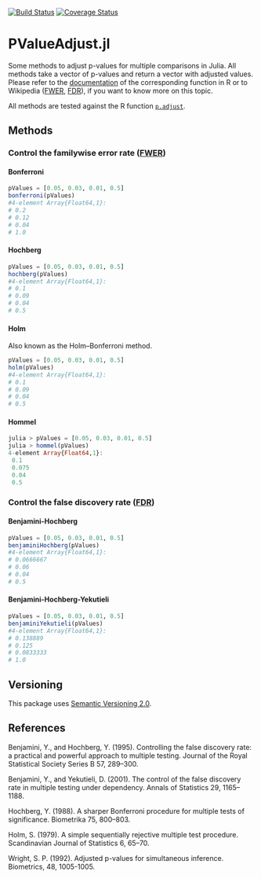 [![Build Status](https://travis-ci.org/dirkschumacher/PValueAdjust.jl.svg?branch=master)](https://travis-ci.org/dirkschumacher/PValueAdjust.jl)
[![Coverage Status](https://img.shields.io/coveralls/dirkschumacher/PValueAdjust.jl.svg)](https://coveralls.io/r/dirkschumacher/PValueAdjust.jl)
# PValueAdjust.jl
Some methods to adjust p-values for multiple comparisons in Julia. All methods take a vector of p-values and return a vector with adjusted values. Please refer to the [documentation](http://stat.ethz.ch/R-manual/R-patched/library/stats/html/p.adjust.html) of the corresponding function in R or to Wikipedia ([FWER](http://en.wikipedia.org/wiki/Familywise_error_rate), [FDR](http://en.wikipedia.org/wiki/False_discovery_rate)), if you want to know more on this topic.

All methods are tested against the R function [`p.adjust`](http://stat.ethz.ch/R-manual/R-patched/library/stats/html/p.adjust.html).


## Methods
### Control the familywise error rate ([FWER](http://en.wikipedia.org/wiki/Familywise_error_rate))
#### Bonferroni
```jl
pValues = [0.05, 0.03, 0.01, 0.5]
bonferroni(pValues)
#4-element Array{Float64,1}:
# 0.2 
# 0.12
# 0.04
# 1.0
```

#### Hochberg
```jl
pValues = [0.05, 0.03, 0.01, 0.5]
hochberg(pValues)
#4-element Array{Float64,1}:
# 0.1 
# 0.09
# 0.04
# 0.5
```

#### Holm
Also known as the Holm–Bonferroni method.
```jl
pValues = [0.05, 0.03, 0.01, 0.5]
holm(pValues)
#4-element Array{Float64,1}:
# 0.1 
# 0.09
# 0.04
# 0.5
```

#### Hommel
```jl
julia > pValues = [0.05, 0.03, 0.01, 0.5]
julia > hommel(pValues)
4-element Array{Float64,1}:
 0.1  
 0.075
 0.04 
 0.5
```

### Control the false discovery rate ([FDR](http://en.wikipedia.org/wiki/False_discovery_rate))
#### Benjamini-Hochberg
```jl
pValues = [0.05, 0.03, 0.01, 0.5]
benjaminiHochberg(pValues)
#4-element Array{Float64,1}:
# 0.0666667
# 0.06     
# 0.04     
# 0.5
```
#### Benjamini-Hochberg-Yekutieli
```jl
pValues = [0.05, 0.03, 0.01, 0.5]
benjaminiYekutieli(pValues)
#4-element Array{Float64,1}:
# 0.138889 
# 0.125    
# 0.0833333
# 1.0
```

## Versioning
This package uses [Semantic Versioning 2.0](http://semver.org/).

## References
Benjamini, Y., and Hochberg, Y. (1995). Controlling the false discovery rate: a practical and powerful approach to multiple testing. Journal of the Royal Statistical Society Series B 57, 289–300.

Benjamini, Y., and Yekutieli, D. (2001). The control of the false discovery rate in multiple testing under dependency. Annals of Statistics 29, 1165–1188. 

Hochberg, Y. (1988). A sharper Bonferroni procedure for multiple tests of significance. Biometrika 75, 800–803. 

Holm, S. (1979). A simple sequentially rejective multiple test procedure. Scandinavian Journal of Statistics 6, 65–70. 

Wright, S. P. (1992). Adjusted p-values for simultaneous inference. Biometrics, 48, 1005-1005.